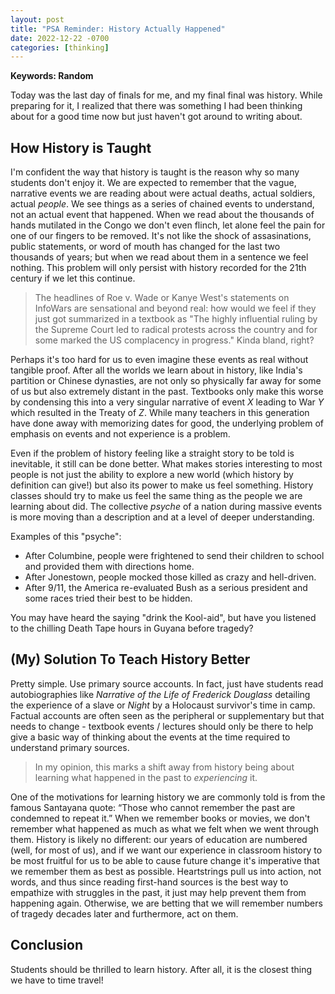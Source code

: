 ```yaml
---
layout: post
title: "PSA Reminder: History Actually Happened"
date: 2022-12-22 -0700
categories: [thinking]
---
```


<script type="text/javascript"
  src="https://cdnjs.cloudflare.com/ajax/libs/mathjax/2.7.0/MathJax.js?config=TeX-AMS_CHTML">
</script>
<script type="text/x-mathjax-config">
  MathJax.Hub.Config({
    tex2jax: {
      inlineMath: [['$','$'], ['\\(','\\)']],
      processEscapes: true},
      jax: ["input/TeX","input/MathML","input/AsciiMath","output/CommonHTML"],
      extensions: ["tex2jax.js","mml2jax.js","asciimath2jax.js","MathMenu.js","MathZoom.js","AssistiveMML.js", "[Contrib]/a11y/accessibility-menu.js"],
      TeX: {
      extensions: ["AMSmath.js","AMSsymbols.js","noErrors.js","noUndefined.js"],
      equationNumbers: {
      autoNumber: "AMS"
      }
    }
  });
</script>

**Keywords: Random**

Today was the last day of finals for me, and my final final was history. While preparing for it, I realized that there was something I had been thinking about for a good time now but just haven't got around to writing about.

## How History is Taught

I'm confident the way that history is taught is the reason why so many students don't enjoy it. We are expected to remember that the vague, narrative events we are reading about were actual deaths, actual soldiers, actual _people_. We see things as a series of chained events to understand, not an actual event that happened. When we read about the thousands of hands mutilated in the Congo we don't even flinch, let alone feel the pain for one of our fingers to be removed. It's not like the shock of assasinations, public statements, or word of mouth has changed for the last two thousands of years; but when we read about them in a sentence we feel nothing. This problem will only persist with history recorded for the 21th century if we let this continue.

> The headlines of Roe v. Wade or Kanye West's statements on InfoWars are sensational and beyond real: how would we feel if they just got summarized in a textbook as "The highly influential ruling by the Supreme Court led to radical protests across the country and for some marked the US complacency in progress." Kinda bland, right?

Perhaps it's too hard for us to even imagine these events as real without tangible proof. After all the worlds we learn about in history, like India's partition or Chinese dynasties, are not only so physically far away for some of us but also extremely distant in the past. Textbooks only make this worse by condensing this into a very singular narrative of event _X_ leading to War _Y_ which resulted in the Treaty of _Z_. While many teachers in this generation have done away with memorizing dates for good, the underlying problem of emphasis on events and not experience is a problem.

Even if the problem of history feeling like a straight story to be told is inevitable, it still can be done better. What makes stories interesting to most people is not just the ability to explore a new world (which history by definition can give!) but also its power to make us feel something. History classes should try to make us feel the same thing as the people we are learning about did. The collective _psyche_ of a nation during massive events is more moving than a description and at a level of deeper understanding.

Examples of this "psyche":

- After Columbine, people were frightened to send their children to school and provided them with directions home.
- After Jonestown, people mocked those killed as crazy and hell-driven.
- After 9/11, the America re-evaluated Bush as a serious president and some races tried their best to be hidden.

You may have heard the saying "drink the Kool-aid", but have you listened to the chilling Death Tape hours in Guyana before tragedy?

## (My) Solution To Teach History Better

Pretty simple. Use primary source accounts. In fact, just have students read autobiographies like _Narrative of the Life of Frederick Douglass_ detailing the experience of a slave or _Night_ by a Holocaust survivor's time in camp. Factual accounts are often seen as the peripheral or supplementary but that needs to change - textbook events / lectures should only be there to help give a basic way of thinking about the events at the time required to understand primary sources.

> In my opinion, this marks a shift away from history being about learning what happened in the past to _experiencing_ it.

One of the motivations for learning history we are commonly told is from the famous Santayana quote: ​“Those who cannot remember the past are condemned to repeat it.” When we remember books or movies, we don't remember what happened as much as what we felt when we went through them. History is likely no different: our years of education are numbered (well, for most of us), and if we want our experience in classroom history to be most fruitful for us to be able to cause future change it's imperative that we remember them as best as possible. Heartstrings pull us into action, not words, and thus since reading first-hand sources is the best way to empathize with struggles in the past, it just may help prevent them from happening again. Otherwise, we are betting that we will remember numbers of tragedy decades later and furthermore, act on them.

## Conclusion

Students should be thrilled to learn history. After all, it is the closest thing we have to time travel!
